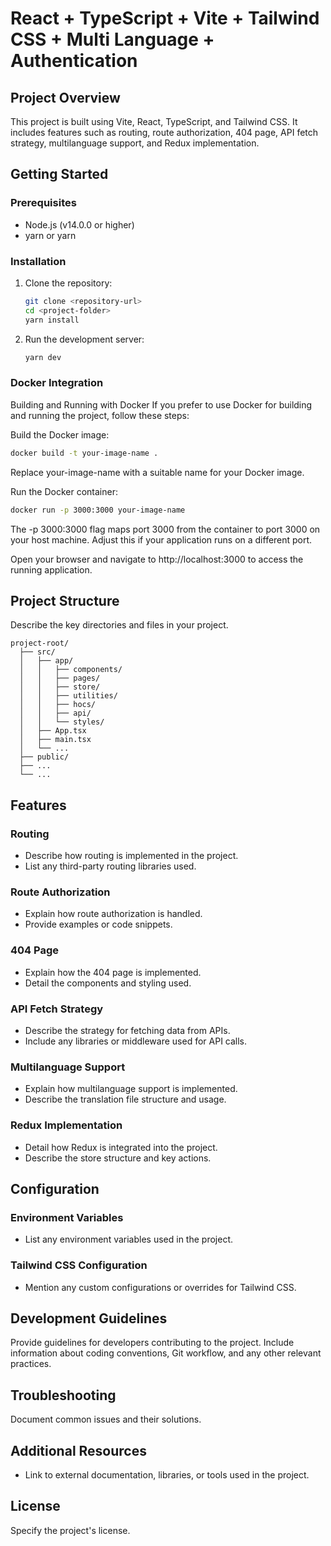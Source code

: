 # React + TypeScript + Vite + Tailwind CSS + Multi Language + Authentication

## Project Overview

This project is built using Vite, React, TypeScript, and Tailwind CSS. It includes features such as routing, route authorization, 404 page, API fetch strategy, multilanguage support, and Redux implementation.

## Getting Started

### Prerequisites

- Node.js (v14.0.0 or higher)
- yarn or yarn

### Installation

1. Clone the repository:

   ```bash
   git clone <repository-url>
   cd <project-folder>
   yarn install
   ```

2. Run the development server:

   ```bash
   yarn dev
   ```

### Docker Integration
Building and Running with Docker
If you prefer to use Docker for building and running the project, follow these steps:

Build the Docker image:

```bash
docker build -t your-image-name .
````
Replace your-image-name with a suitable name for your Docker image.

Run the Docker container:

```bash
docker run -p 3000:3000 your-image-name
````
The -p 3000:3000 flag maps port 3000 from the container to port 3000 on your host machine. Adjust this if your application runs on a different port.

Open your browser and navigate to http://localhost:3000 to access the running application.



## Project Structure

Describe the key directories and files in your project.

```
project-root/
  ├── src/
  │   ├── app/
  │   │   ├── components/
  │   │   ├── pages/
  │   │   ├── store/
  │   │   ├── utilities/
  │   │   ├── hocs/
  │   │   ├── api/
  │   │   └── styles/
  │   ├── App.tsx
  │   ├── main.tsx
  │   └── ...
  ├── public/
  ├── ...
  └── ...
```

## Features

### Routing

- Describe how routing is implemented in the project.
- List any third-party routing libraries used.

### Route Authorization

- Explain how route authorization is handled.
- Provide examples or code snippets.

### 404 Page

- Explain how the 404 page is implemented.
- Detail the components and styling used.

### API Fetch Strategy

- Describe the strategy for fetching data from APIs.
- Include any libraries or middleware used for API calls.

### Multilanguage Support

- Explain how multilanguage support is implemented.
- Describe the translation file structure and usage.

### Redux Implementation

- Detail how Redux is integrated into the project.
- Describe the store structure and key actions.

## Configuration

### Environment Variables

- List any environment variables used in the project.

### Tailwind CSS Configuration

- Mention any custom configurations or overrides for Tailwind CSS.

## Development Guidelines

Provide guidelines for developers contributing to the project. Include information about coding conventions, Git workflow, and any other relevant practices.

## Troubleshooting

Document common issues and their solutions.

## Additional Resources

- Link to external documentation, libraries, or tools used in the project.

## License

Specify the project's license.